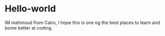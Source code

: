 # Hello-world
IM mahmoud from Cairo, I hope this is one og the best places to learn and bome better at coding.  
